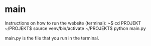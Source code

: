 # main
Instructions on how to run the website (terminal):
~$ cd PROJEKT
~/PROJEKT$ source venv/bin/activate
~/PROJEKT$ python main.py

main.py is the file that you run in the terminal. 
